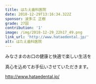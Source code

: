 ```yaml
---
title: はたえ歯科医院
date: 2018-12-29T13:16:34.322Z
sponsor: 波多江 正樹
grade: 27回
contribution: '1'
image: /img/2018-12-29_22h17_49.png
link_url: 'http://www.hataedental.jp/'
alt: はたえ歯科医院
---
```

みなさまのお口の健康と快適で楽しい生活を

真心を込めてお手伝いさせていただきます。



http://www.hataedental.jp/
